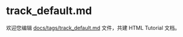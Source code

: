 track_default.md
===

欢迎您编辑 <a target="__blank" href="https://github.com/jaywcjlove/html-tutorial/blob/main/docs/tags/track_default.md">docs/tags/track_default.md</a> 文件，共建 HTML Tutorial 文档。